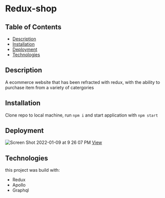 # Redux-shop

 ## Table of Contents

* [Description](#description)
* [Installation](#installation)
* [Deployment](#deployment)
* [Technologies](#technologies)


## Description
A ecommerce website that has been refracted with redux, with the ability to purchase item from a variety of catergories

## Installation
Clone repo to local machine, run `npm i` and start application with `npm start`

## Deployment
![Screen Shot 2022-01-09 at 9 26 07 PM](https://user-images.githubusercontent.com/74579301/148718370-b8dfc431-7516-47e8-8291-b4195d726c5b.png)
[View](https://frozen-depths-14381.herokuapp.com/)

## Technologies 
this project was build with: 
- Redux
- Apollo
- Graphql